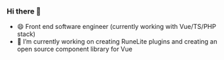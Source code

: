 ### Hi there 👋

- 😄 Front end software engineer (currently working with Vue/TS/PHP stack)
- 🔭 I’m currently working on creating RuneLite plugins and creating an open source component library for Vue

<!--
**pappymint/pappymint** is a ✨ _special_ ✨ repository because its `README.md` (this file) appears on your GitHub profile.

Here are some ideas to get you started:

- 🔭 I’m currently working on ...
- 🌱 I’m currently learning ...
- 👯 I’m looking to collaborate on ...
- 🤔 I’m looking for help with ...
- 💬 Ask me about ...
- 📫 How to reach me: ...
- 😄 Pronouns: ...
- ⚡ Fun fact: ...
-->
